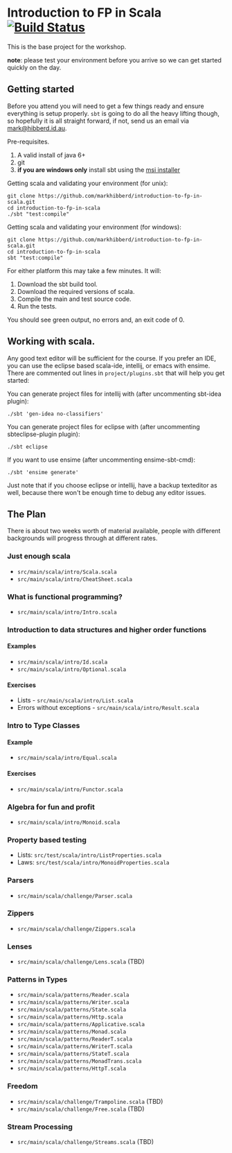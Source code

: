 # Introduction to FP in Scala [![Build Status](https://travis-ci.org/ambiata/introduction-to-fp-in-scala.svg)](https://travis-ci.org/ambiata/introduction-to-fp-in-scala)
This is the base project for the workshop.

__note__: please test your environment before you arrive so we can get started quickly on the day.


## Getting started

Before you attend you will need to get a few things
ready and ensure everything is setup properly. `sbt`
is going to do all the heavy lifting though, so
hopefully it is all straight forward, if not, send
us an email via <mark@hibberd.id.au>.


Pre-requisites.

 1. A valid install of java 6+
 2. git
 3. **if you are windows only** install sbt using the [msi installer](http://scalasbt.artifactoryonline.com/scalasbt/sbt-native-packages/org/scala-sbt/sbt/0.13.0/sbt.msi)


Getting scala and validating your environment (for unix):

    git clone https://github.com/markhibberd/introduction-to-fp-in-scala.git
    cd introduction-to-fp-in-scala
    ./sbt "test:compile"


Getting scala and validating your environment (for windows):

    git clone https://github.com/markhibberd/introduction-to-fp-in-scala.git
    cd introduction-to-fp-in-scala
    sbt "test:compile"


For either platform this may take a few minutes. It will:

 1. Download the sbt build tool.
 2. Download the required versions of scala.
 3. Compile the main and test source code.
 4. Run the tests.

You should see green output, no errors and, an exit code of 0.

## Working with scala.

Any good text editor will be sufficient for the course. If you
prefer an IDE, you can use the eclipse based scala-ide,
intellij, or emacs with ensime. There are commented out lines
in `project/plugins.sbt` that will help you get started:

You can generate project files for intellij with (after uncommenting sbt-idea plugin):

    ./sbt 'gen-idea no-classifiers'

You can generate project files for eclipse with (after uncommenting sbteclipse-plugin plugin):

    ./sbt eclipse

If you want to use ensime (after uncommenting ensime-sbt-cmd):

    ./sbt 'ensime generate'

Just note that if you choose eclipse or intellij, have a
backup texteditor as well, because there won't be enough
time to debug any editor issues.


## The Plan

There is about two weeks worth of material available, people with
different backgrounds will progress through at different rates.


### Just enough scala

 - `src/main/scala/intro/Scala.scala`
 - `src/main/scala/intro/CheatSheet.scala`


### What is functional programming?

 - `src/main/scala/intro/Intro.scala`


### Introduction to data structures and higher order functions

#### Examples

 - `src/main/scala/intro/Id.scala`
 - `src/main/scala/intro/Optional.scala`

#### Exercises

 - Lists - `src/main/scala/intro/List.scala`
 - Errors without exceptions - `src/main/scala/intro/Result.scala`


### Intro to Type Classes

#### Example

 - `src/main/scala/intro/Equal.scala`

#### Exercises

 - `src/main/scala/intro/Functor.scala`


### Algebra for fun and profit

 - `src/main/scala/intro/Monoid.scala`

### Property based testing

 - Lists: `src/test/scala/intro/ListProperties.scala`
 - Laws: `src/test/scala/intro/MonoidProperties.scala`

### Parsers

 - `src/main/scala/challenge/Parser.scala`

### Zippers

 - `src/main/scala/challenge/Zippers.scala`

### Lenses

 - `src/main/scala/challenge/Lens.scala` (TBD)

### Patterns in Types

 - `src/main/scala/patterns/Reader.scala`
 - `src/main/scala/patterns/Writer.scala`
 - `src/main/scala/patterns/State.scala`
 - `src/main/scala/patterns/Http.scala`
 - `src/main/scala/patterns/Applicative.scala`
 - `src/main/scala/patterns/Monad.scala`
 - `src/main/scala/patterns/ReaderT.scala`
 - `src/main/scala/patterns/WriterT.scala`
 - `src/main/scala/patterns/StateT.scala`
 - `src/main/scala/patterns/MonadTrans.scala`
 - `src/main/scala/patterns/HttpT.scala`

### Freedom

 - `src/main/scala/challenge/Trampoline.scala` (TBD)
 - `src/main/scala/challenge/Free.scala` (TBD)

### Stream Processing

 - `src/main/scala/challenge/Streams.scala` (TBD)
